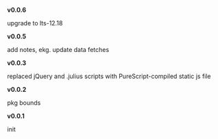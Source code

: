 __v0.0.6__

upgrade to lts-12.18

__v0.0.5__

add notes, ekg. update data fetches 

__v0.0.3__

replaced jQuery and .julius scripts with PureScript-compiled static js file

__v0.0.2__

pkg bounds

__v0.0.1__

init
